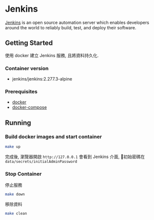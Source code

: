 # Jenkins

[Jenkins] is an open source automation server which enables developers around the world to reliably build, test, and deploy their software.

## Getting Started

使用 docker 建立 Jenkins 服務, 且將資料持久化.

### Container version

* jenkins/jenkins:2.277.3-alpine

### Prerequisites

* [docker](https://docs.docker.com/install/)
* [docker-compose](https://docs.docker.com/compose/install/)

## Running

### Build docker images and start container

```bash
make up
```

完成後, 瀏覽器開啟 `http://127.0.0.1` 會看到 Jenkins 介面, 初始密碼在 `data/secrets/initialAdminPassword`

### Stop Container

停止服務

```bash
make down
```

移除資料

```bash
make clean
```

[Jenkins]: https://www.jenkins.io/
